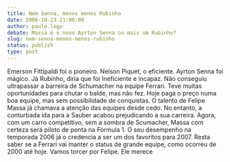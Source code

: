 ```yaml
---
title: Nem Senna, menos menos Rubinho
date: 2006-10-23 21:00:00
author: paulo.lago
debate: Massa é o novo Ayrton Senna ou mais um Rubinho?
slug: nem-senna-menos-menos-rubinho
status: publish 
type: post
---
```


Emerson Fittipaldi foi o pioneiro. Nelson Piquet, o eficiente. Ayrton Senna foi mágico. Já Rubinho, diria que foi Ineficiente e incapaz. Não conseguiu ultrapassar a barreira de Schumacher na equipe Ferrari. Teve muitas oportunidades para chutar o balde, mas não fez. Hoje paga o preço numa boa equipe, mas sem possibilidade de conquistas.
O talento de Felipe Massa já chamava a atenção das equipes desde cedo. No entanto, a conturbada ida para a Sauber acabou prejudicando a sua carreira. Agora, com um carro competitivo, sem a sombra de Scumacher, Massa com certeza será piloto de ponta na Fórmula 1.
O seu desempenho na temporada 2006 já o credencia a ser um dos favoritos para 2007. Resta saber se a Ferrari vai manter o status de grande equipe, como ocorreu de 2000 até hoje. Vamos torcer por Felipe. Ele merece
